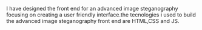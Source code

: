 I  have designed the front end for an advanced image steganography focusing on creating a user friendly interface.the tecnologies i used to build the advanced image steganography  front end are HTML,CSS and JS.
